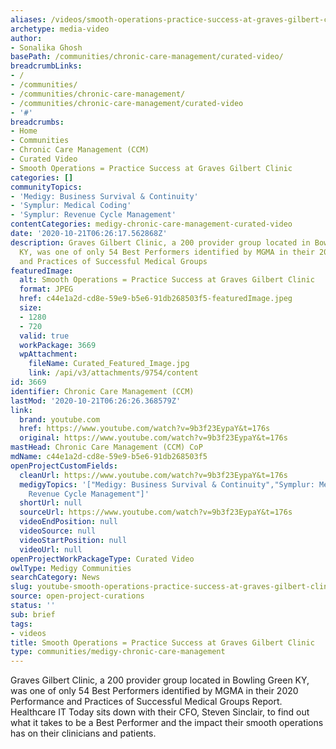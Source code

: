 ```yaml
---
aliases: /videos/smooth-operations-practice-success-at-graves-gilbert-clinic
archetype: media-video
author:
- Sonalika Ghosh
basePath: /communities/chronic-care-management/curated-video/
breadcrumbLinks:
- /
- /communities/
- /communities/chronic-care-management/
- /communities/chronic-care-management/curated-video
- '#'
breadcrumbs:
- Home
- Communities
- Chronic Care Management (CCM)
- Curated Video
- Smooth Operations = Practice Success at Graves Gilbert Clinic
categories: []
communityTopics:
- 'Medigy: Business Survival & Continuity'
- 'Symplur: Medical Coding'
- 'Symplur: Revenue Cycle Management'
contentCategories: medigy-chronic-care-management-curated-video
date: '2020-10-21T06:26:17.562868Z'
description: Graves Gilbert Clinic, a 200 provider group located in Bowling Green
  KY, was one of only 54 Best Performers identified by MGMA in their 2020 Performance
  and Practices of Successful Medical Groups
featuredImage:
  alt: Smooth Operations = Practice Success at Graves Gilbert Clinic
  format: JPEG
  href: c44e1a2d-cd8e-59e9-b5e6-91db268503f5-featuredImage.jpeg
  size:
  - 1280
  - 720
  valid: true
  workPackage: 3669
  wpAttachment:
    fileName: Curated_Featured_Image.jpg
    link: /api/v3/attachments/9754/content
id: 3669
identifier: Chronic Care Management (CCM)
lastMod: '2020-10-21T06:26:26.368579Z'
link:
  brand: youtube.com
  href: https://www.youtube.com/watch?v=9b3f23EypaY&t=176s
  original: https://www.youtube.com/watch?v=9b3f23EypaY&t=176s
mastHead: Chronic Care Management (CCM) CoP
mdName: c44e1a2d-cd8e-59e9-b5e6-91db268503f5
openProjectCustomFields:
  cleanUrl: https://www.youtube.com/watch?v=9b3f23EypaY&t=176s
  medigyTopics: '["Medigy: Business Survival & Continuity","Symplur: Medical Coding","Symplur:
    Revenue Cycle Management"]'
  shortUrl: null
  sourceUrl: https://www.youtube.com/watch?v=9b3f23EypaY&t=176s
  videoEndPosition: null
  videoSource: null
  videoStartPosition: null
  videoUrl: null
openProjectWorkPackageType: Curated Video
owlType: Medigy Communities
searchCategory: News
slug: youtube-smooth-operations-practice-success-at-graves-gilbert-clinic
source: open-project-curations
status: ''
sub: brief
tags:
- videos
title: Smooth Operations = Practice Success at Graves Gilbert Clinic
type: communities/medigy-chronic-care-management
---
```


<p>Graves Gilbert Clinic, a 200 provider group located in Bowling Green KY, was one of only 54 Best Performers identified by MGMA in their 2020 Performance and Practices of Successful Medical Groups Report. Healthcare IT Today sits down with their CFO, Steven Sinclair, to find out what it takes to be a Best Performer and the impact their smooth operations has on their clinicians and patients.&nbsp;</p>